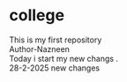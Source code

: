 # college
This is my first repository
<br>
Author-Nazneen
<br>
Today i start my new changs . 
<br>
28-2-2025 new changes
